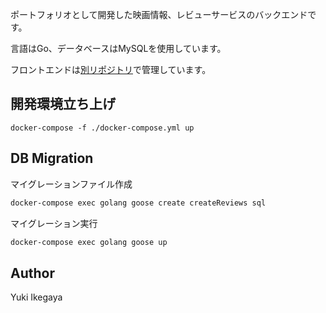 ポートフォリオとして開発した映画情報、レビューサービスのバックエンドです。

言語はGo、データベースはMySQLを使用しています。

フロントエンドは[別リポジトリ](https://github.com/ikeyu0806/movie-info-frontend)で管理しています。

## 開発環境立ち上げ

`docker-compose -f ./docker-compose.yml up`

## DB Migration

マイグレーションファイル作成
```bash
docker-compose exec golang goose create createReviews sql
```

マイグレーション実行
```bash
docker-compose exec golang goose up
```

## Author
Yuki Ikegaya
